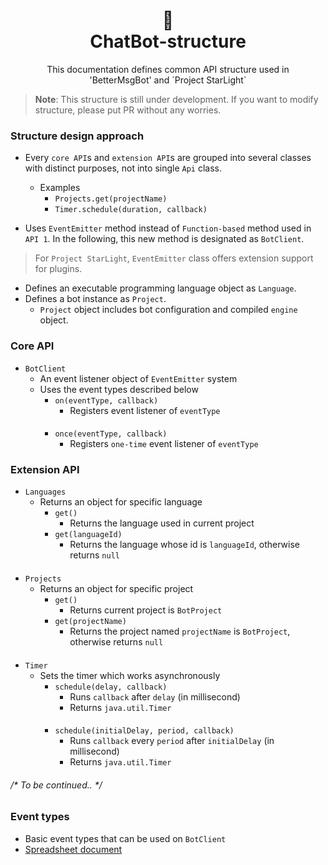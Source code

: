 <h1 align="center">📜<br>ChatBot-structure</h1>

<p align="center">
This documentation defines common API structure used in
<br>'BetterMsgBot' and `Project StarLight`
</p>

> **Note**: This structure is still under development. If you want to modify structure, please put PR without any worries.

### Structure design approach
+ Every `core API`s and `extension API`s are grouped into several classes
with distinct purposes, not into single `Api` class.
    + Examples
        + `Projects.get(projectName)`
        + `Timer.schedule(duration, callback)`

+ Uses `EventEmitter` method instead of `Function-based` method used in
`API 1`. In the following, this new method is designated as `BotClient`.
> For `Project StarLight`, `EventEmitter` class offers
> extension support for plugins.

+ Defines an executable programming language object as `Language`.
+ Defines a bot instance as `Project`.
    + `Project` object includes bot configuration and compiled `engine` object.

### Core API
+ `BotClient`
    + An event listener object of `EventEmitter` system
    + Uses the event types described below
        + `on(eventType, callback)`
            + Registers event listener of `eventType`
          ####
        + `once(eventType, callback)`
            + Registers `one-time` event listener of `eventType`

### Extension API
+ `Languages`
    + Returns an object for specific language
        + `get()`
            + Returns the language used in current project
        + `get(languageId)`
            + Returns the language whose id is `languageId`,
          otherwise returns `null`
####
+ `Projects`
    + Returns an object for specific project
        + `get()`
            + Returns current project is `BotProject`
        + `get(projectName)`
            + Returns the project named `projectName` is `BotProject`,
          otherwise returns `null`
####
+ `Timer`
    + Sets the timer which works asynchronously
        + `schedule(delay, callback)`
            + Runs `callback` after `delay` (in millisecond)
            + Returns `java.util.Timer`
      ####
        + `schedule(initialDelay, period, callback)`
            + Runs `callback` every `period` after `initialDelay` (in millisecond)
            + Returns `java.util.Timer`

###### /* To be continued.. */

### Event types
+ Basic event types that can be used on `BotClient`
+ [Spreadsheet document](https://docs.google.com/spreadsheets/d/103k-cqYOIrk9ZpHiu1ZbEKqFNTkxnJXrrPJKfLvxUlY)
